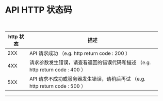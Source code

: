 # API HTTP 状态码

<br>


| http 状态 | 描述                                                         |
| --------- | ------------------------------------------------------------ |
| 2XX       | API 请求成功 （e.g.  http return code : 200  ）              |
| 4XX       | 请求参数发生错误，请查看返回的错误代码和描述 （e.g. http return code : 400  ） |
| 5XX       | API 请求不成功或服务器发生错误，请稍后再试 （e.g. http return code : 500 ） |

------